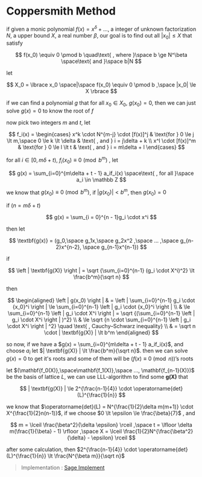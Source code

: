 # Coppersmith Method

if given a monic polynomial $f(x) = x^\delta + ...$, a integer of unknown factorization $N$, a upper bound $X$, a real number $\beta$, our goal is to find out all $|x_0| \le X$ that satisfy

$$
f(x_0) \equiv 0 \pmod b \quad\text{ , where }\space b \ge N^\beta \space\text{ and }\space b|N
$$

let

$$
X_0 = \lbrace x_0 \space|\space f(x_0) \equiv 0 \pmod b ,\space |x_0| \le X \rbrace
$$

if we can find a polynomial $g$ that for all $x_0 \in X_0$, $g(x_0) = 0$, then we can just solve $g(x) = 0$ to know the root of $f$

now pick two integers $m$ and $t$, let

$$
f_i(x) = \begin{cases}
x^k \cdot N^{m-j} \cdot [f(x)]^j & \text{for } 0 \le j \lt m,\space 0 \le k \lt \delta & \text{ , and } i = j\delta + k \\
x^l \cdot [f(x)]^m & \text{for } 0 \le l \lt t & \text{ , and } i = m\delta + l
\end{cases}
$$

for all $i \in [0,m\delta + t)$, $f_i(x_0) \equiv 0 \pmod {b^m}$ , let

$$
g(x) = \sum_{i=0}^{m\delta + t - 1} a_if_i(x) \space\text{ , for all }\space a_i \in \mathbb Z
$$

we know that $g(x_0) \equiv 0 \pmod {b^m}$, if $|g(x_0)| \lt b^m$, then $g(x_0) = 0$

if ($n = m\delta + t$)

$$
g(x) = \sum_{i = 0}^{n - 1}g_i \cdot x^i
$$

then let

$$
\textbf{g(x)} = (g_0,\space g_1x,\space  g_2x^2 ,\space  ... ,\space g_{n-2}x^{n-2}, \space g_{n-1}x^{n-1})
$$

if 

$$
\left | \textbf{g(X)} \right | = \sqrt {\sum_{i=0}^{n-1} (g_i \cdot X^i)^2} \lt \frac{b^m}{\sqrt n}
$$

then

$$
\begin{aligned}
\left | g(x_0) \right | & = \left | \sum_{i=0}^{n-1} g_i \cdot {x_0}^i \right | \le \sum_{i=0}^{n-1} \left | g_i \cdot {x_0}^i \right | \\
& \le \sum_{i=0}^{n-1} \left | g_i \cdot X^i \right | = \sqrt {(\sum_{i=0}^{n-1} \left | g_i \cdot X^i \right | )^2} \\
& \le \sqrt {n \cdot \sum_{i=0}^{n-1} \left | g_i \cdot X^i \right | ^2} \quad \text{ , Cauchy–Schwarz inequality} \\
& = \sqrt n \cdot | \textbf{g(X)} | \lt b^m
\end{aligned}
$$

so now, if we have a $g(x) = \sum_{i=0}^{m\delta + t - 1} a_if_i(x)$, and choose $a_i$ let $| \textbf{g(X)} | \lt \frac{b^m}{\sqrt n}$. then we can solve $g(x) = 0$ to get it's roots and some of them will be ($f(x) \equiv 0 \pmod n$)’s roots

let $(\mathbf{f_0(X)},\space\mathbf{f_1(X)},\space ..., \mathbf{f_{n-1}(X)})$ be the basis of lattice $L$, we can use LLL-algorithm to find some $\textbf{g(X)}$ that

$$
| \textbf{g(X)} | \le 2^{\frac{n-1}{4}} \cdot \operatorname{det}(L)^{\frac{1}{n}}
$$

we know that $\operatorname{det}(L) = N^{\frac{1}{2}\delta m(m+1)} \cdot X^{\frac{1}{2}n(n-1)}$, if we choose $0 \lt \epsilon \le \frac{\beta}{7}$ , and

$$
m = \lceil \frac{\beta^2}{\delta \epsilon} \rceil ,\space t = \lfloor \delta m(\frac{1}{\beta} - 1) \rfloor ,\space X = \lceil \frac{1}{2}N^{\frac{\beta^2}{\delta} - \epsilon} \rceil
$$

after some calculation, then $2^{\frac{n-1}{4}} \cdot \operatorname{det}(L)^{\frac{1}{n}} \lt \frac{N^{\beta m}}{\sqrt n}$

> Implementation : [Sage Implement](https://doc.sagemath.org/html/en/reference/polynomial_rings/sage/rings/polynomial/polynomial_modn_dense_ntl.html#sage.rings.polynomial.polynomial_modn_dense_ntl.small_roots)

